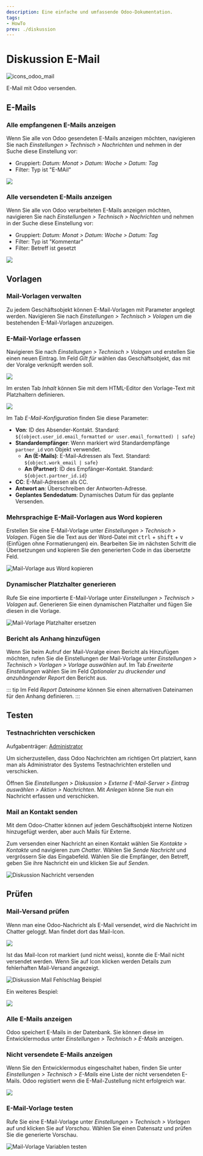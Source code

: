 ```yaml
---
description: Eine einfache und umfassende Odoo-Dokumentation.
tags:
- HowTo
prev: ./diskussion
---
```

# Diskussion E-Mail
![icons_odoo_mail](assets/icons_odoo_mail.png)

E-Mail mit Odoo versenden.

## E-Mails

### Alle empfangenen E-Mails anzeigen

Wenn Sie alle von Odoo gesendeten E-Mails anzeigen möchten, navigieren Sie nach *Einstellungen > Technisch > Nachrichten* und nehmen in der Suche diese Einstellung vor:

* Gruppiert: *Datum: Monat > Datum: Woche > Datum: Tag*
* Filter: Typ ist "E-MAil"

![](assets/Diskussion%20E-Mail%20Empfang.png)

### Alle versendeten E-Mails anzeigen

Wenn Sie alle von Odoo verarbeiteten E-Mails anzeigen möchten, navigieren Sie nach *Einstellungen > Technisch > Nachrichten* und nehmen in der Suche diese Einstellung vor:

* Gruppiert: *Datum: Monat > Datum: Woche > Datum: Tag*
* Filter: Typ ist "Kommentar"
* Filter: Betreff ist gesetzt

![](assets/Diskussion%20E-Mail%20Gesendet.png)

## Vorlagen

### Mail-Vorlagen verwalten

Zu jedem Geschäftsobjekt können E-Mail-Vorlagen mit Parameter angelegt werden. Navigieren Sie nach *Einstellungen > Technisch > Volagen* um die bestehenden E-Mail-Vorlagen anzuzeigen.

### E-Mail-Vorlage erfassen

Navigieren Sie nach *Einstellungen > Technisch > Volagen* und erstellen Sie einen neuen Eintrag. Im Feld *Gilt für* wählen das Geschäftsobjekt, das mit der Voralge verknüpft werden soll.

![](assets/Diskussion%20E-Mail%20Gilt%20für.png)

Im ersten Tab *Inhalt* können Sie mit dem HTML-Editor den Vorlage-Text mit Platzhaltern definieren. 

![](assets/Diskussion%20E-Mail%20HTML.png)

Im Tab *E-Mail-Konfiguration* finden Sie diese Parameter:

* **Von**: ID des Absender-Kontakt. Standard: `${(object.user_id.email_formatted or user.email_formatted) | safe}`
* **Standardempfänger**: Wenn markiert wird Standardempfänge `partner_id` von Objekt verwendet.
	* **An (E-Mails)**: E-Mail-Adressen als Text. Standard: `${object.work_email | safe}`
	* **An (Partner)**: ID des Empfänger-Kontakt. Standard: `${object.partner_id.id}`
* **CC**: E-Mail-Adressen als CC.
* **Antwort an**: Überschreiben der Antworten-Adresse.
* **Geplantes Sendedatum**: Dynamisches Datum für das geplante Versenden.

### Mehrsprachige E-Mail-Vorlagen  aus Word kopieren

Erstellen Sie eine E-Mail-Vorlage unter *Einstellungen > Technisch > Volagen*. Fügen Sie die Text aus der Word-Datei mit <kbd>ctrl</kbd> + <kbd>shift</kbd> + <kbd>v</kbd> (Einfügen ohne Formatierungen) ein. Bearbeiten Sie  im nächsten Schritt die Übersetzungen und kopieren Sie den generierten Code in das übersetzte Feld.

![Mail-Vorlage aus Word kopieren](assets/Mail-Vorlage%20aus%20Word%20kopieren.gif)

### Dynamischer Platzhalter generieren

Rufe Sie eine importierte E-Mail-Vorlage unter *Einstellungen > Technisch > Volagen* auf. Generieren Sie einen dynamischen Platzhalter und fügen Sie diesen in die Vorlage.

![Mail-Vorlage Platzhalter ersetzen](assets/Mail-Vorlage%20Platzhalter%20ersetzen.gif)

### Bericht als Anhang hinzufügen

Wenn Sie beim Aufruf der Mail-Voralge einen Bericht als Hinzufügen möchten, rufen Sie die Einstellungen der Mail-Vorlage unter *Einstellungen > Technisch > Vorlagen > Vorlage auswählen* auf. Im Tab *Erweiterte Einstellungen* wählen Sie im Feld *Optionaler zu druckender und anzuhängender Report* den Bericht aus.

::: tip
Im Feld *Report Dateiname* können Sie einen alternativen Dateinamen für den Anhang definieren.
:::

## Testen

### Testnachrichten verschicken
Aufgabenträger: [Administrator](Rollen.md#Administrator)

Um sicherzustellen, dass Odoo Nachrichten am richtigen Ort platziert, kann man als Administrator des Systems Testnachrichten erstellen und verschicken.

Öffnen Sie *Einstellungen > Diskussion > Externe E-Mail-Server > Eintrag auswählen > Aktion > Nachrichten*. Mit *Anlegen* könne Sie nun ein Nachricht erfassen und verschicken.

### Mail an Kontakt senden

Mit dem Odoo-Chatter können auf jedem Geschäftsobjekt interne Notizen hinzugefügt werden, aber auch Mails für Externe.

Zum versenden einer Nachricht an einen Kontakt wählen Sie *Kontakte > Kontakte* und navigieren zum *Chatter*. Wählen Sie *Sende Nachricht* und vergrössern Sie das Eingabefeld. Wählen Sie die Empfänger, den Betreff, geben Sie ihre Nachricht ein und klicken Sie auf *Senden.*

![Diskussion Nachricht versenden](assets/Diskussion%20Nachricht%20versenden.gif)

## Prüfen

### Mail-Versand prüfen

Wenn man eine Odoo-Nachricht als E-Mail versendet, wird die Nachricht im Chatter geloggt. Man findet dort das Mail-Icon.

![](assets/Diskussion%20Mail%20Fehlschlag.png)

Ist das Mail-Icon rot markiert (und nicht weiss), konnte die E-Mail nicht versendet werden. Wenn Sie auf Icon klicken werden Details zum fehlerhaften Mail-Versand angezeigt.

![Diskussion Mail Fehlschlag Beispiel](assets/Diskussion%20Mail%20Fehlschlag%20Beispiel.png)

Ein weiteres Bespiel:

![](assets/Diskussion%20E-Mail%20Fehler%20Single%20Domains.png)

### Alle E-Mails anzeigen

Odoo speichert E-Mails in der Datenbank. Sie können diese im Entwicklermodus unter *Einstellungen > Technisch > E-Mails* anzeigen.

### Nicht versendete E-Mails anzeigen

Wenn Sie den Entwicklermodus eingeschaltet haben, finden Sie unter *Einstellungen > Technisch > E-Mails* eine Liste der nicht versendeten E-Mails. Odoo registiert wenn die E-Mail-Zustellung nicht erfolgreich war.

![](assets/Diskussion%20nicht%20versendete%20E-Mails.png)

### E-Mail-Vorlage testen

Rufe Sie eine E-Mail-Vorlage unter *Einstellungen > Technisch > Vorlagen* auf und klicken Sie auf *Vorschau*. Wählen Sie einen Datensatz und prüfen Sie die generierte Vorschau.

![Mail-Vorlage Variablen testen](assets/Mail-Vorlage%20Variablen%20testen.gif)